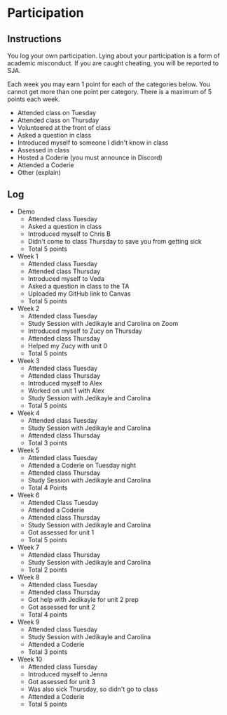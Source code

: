 Participation
=============

## Instructions ##

You log your own participation. Lying about your participation is a form of
academic misconduct. If you are caught cheating, you will be reported to SJA.

Each week you may earn 1 point for each of the categories below. You cannot get
more than one point per category. There is a maximum of 5 points each week.

+ Attended class on Tuesday
+ Attended class on Thursday
+ Volunteered at the front of class
+ Asked a question in class
+ Introduced myself to someone I didn't know in class
+ Assessed in class
+ Hosted a Coderie (you must announce in Discord)
+ Attended a Coderie
+ Other (explain)

## Log ##

- Demo
	+ Attended class Tuesday
	+ Asked a question in class
	+ Introduced myself to Chris B
	+ Didn't come to class Thursday to save you from getting sick
	+ Total 5 points
- Week 1
	+ Attended class Tuesday 
	+ Attended class Thursday 
	+ Introduced myself to Veda 
	+ Asked a question in class to the TA
	+ Uploaded my GitHub link to Canvas
	+ Total 5 points
- Week 2
	+ Attended class Tuesday
	+ Study Session with Jedikayle and Carolina on Zoom
	+ Introduced myself to Zucy on Thursday
	+ Attended class Thursday 
	+ Helped my Zucy with unit 0
	+ Total 5 points
- Week 3
	+ Attended class Tuesday
	+ Attended class Thursday
	+ Introduced myself to Alex 
	+ Worked on unit 1 with Alex
	+ Study Session with Jedikayle and Carolina
	+ Total 5 points
- Week 4
	+ Attended class Tuesday
	+ Study Session with Jedikayle and Carolina 
	+ Attended class Thursday
	+ Total 3 points
- Week 5
	+ Attended class Tuesday
	+ Attended a Coderie on Tuesday night 
	+ Attended class Thursday
	+ Study Session with Jedikayle and Carolina 
	+ Total 4 Points
- Week 6
	+ Attended Class Tuesday
	+ Attended a Coderie 
	+ Attended class Thursday
	+ Study Session with Jedikayle and Carolina 
	+ Got assessed for unit 1 
	+ Total 5 points
- Week 7
	+ Attended class Thursday
	+ Study Session with Jedikayle and Carolina 
	+ Total 2 points
- Week 8
	+ Attended class Tuesday
	+ Attended class Thursday 
	+ Got help with Jedikayle for unit 2 prep 
	+ Got assessed for unit 2 
	+ Total 4 points
- Week 9
	+ Attended class Tuesday 
	+ Study Session with Jedikayle and Carolina 
	+ Attended a Coderie
	+ Total 3 points
- Week 10
	+ Attended class Tuesday 
	+ Introduced myself to Jenna 
	+ Got assessed for unit 3
	+ Was also sick Thursday, so didn't go to class
	+ Attended a Coderie
	+ Total 5 points
